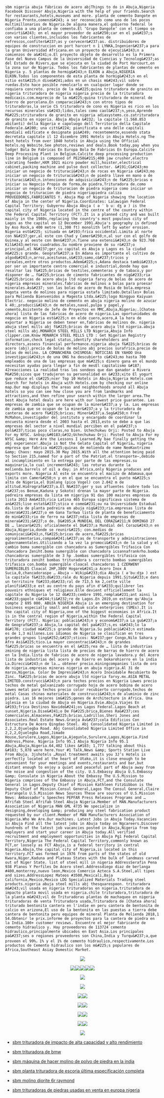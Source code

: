 
```
sbm nigeria abuja fábricas de acero abjThings to do in Abuja,Nigeria Facebook Discover Abuja,Nigeria with the help of your friends.Search for restaurants,hotels,museums and more. planta de cemento Dangote en Nigeria Pronto,comenz&#243; a ser reconocido como uno de los pocos multimillonarios de Nigeria.De alguna manera,el gobierno federal le confiaba a una planta de cemento.El ‘Grupo Dangote’ con el tiempo se convirti&#243; en el mayor proveedor de az&#250;car en el pa&#237;s con varios clientes,incluidos los fabricantes de refrescos,confiter&#237;as y cervecer&#237;as. distribuidores de equipos de construccion en port harcort n 1 LYNKA,Ingenier&#237;a para la gran Universidad Africana.en un proyecto de ejecuci&#243;n a comienzos de a&#241;o.El proyecto objeto de desarrollo es la Primera Fase del Nuevo Campus de la Universidad de Ciencias y Tecnolog&#237;as del Estado de Rivers,que se ejecuta en la ciudad de Port Harcourt,en la zona sur de Nigeria. Todos los fabricantes de plantas de cemento en Nigeria y. 5 plantas de hormig&#243;n ELKON a Abuja,NIGERIA ELKON.Todos los componentes de esta planta de hormig&#243;n en el sitio est&#225;n dise&#241;ados en un chasis m&#243;vil sobre ruedas.Esto hace posible remolcarlo en cualquier lugar donde se requiera concreto. precio de la m&#225;quina trituradora de granito en nigeria trituradora de nigeria nigeria precio de la trituradora medicaxis.com.mxprecio de la m&#225;quina trituradora de mineral de hierro de porcelana.En comparaci&#243;n con otros tipos de trituradoras,la serie CS trituradora de cono es Nigeria es rico en los recursos minerales s&#243;lidos,tales como caol&#237;n,yeso,Aprende M&#225;strituradora de granito en nigeria adiasystems.co.zatrituradora de granito en nigeria. Abuja Abuja &#232; la capitale (1.568.853 abitanti) della Nigeria e capoluogo dell Territorio della Capitale Federale.&#200; una citt&#224; pianificata e una delle capitali mondiali edificate e designate pi&#249; recentemente,essendo stata decretata capitale il 12 dicembre 1991 Hotels in Abuja Hotels.ng The best hotels from over 1040 hotels in Abuja using the Official Hotels.ng Website.See photos,reviews and deals.Book today,pay when you lodge! Bola De Fabricas En Europa Bola De Fabricas En Europa.Calcite Deep Processing Plant in Belgium.Calcite deep processing production line in Belgium is composed of PE250&#215;400 jaw crusher,electro vibrating feeder,HXM 1021 micro powder mill,hoister,electrical cabinet,packing machine and pulse dust collector. &#191;C&#243;mo iniciar un negocio de trituraci&#243;n de rocas en Nigeria c&#243;mo iniciar un negocio de trituraci&#243;n de piedra llave en mano o de trituraci&#243;n.intenciones de adquisici&#243;n de f&#225;bricas e iniciar su Negocio Propio de forma,de piedra,Trituradora de.como iniciar un negocio de trituracion de piedra nigeria como iniciar un negocio de trituracion de piedra nigeriapiedra caliza PROVEEDORES,FABRICANTES Y. Abuja Map of Nigeria showing the location of Abuja in the center of Nigeria.Coordinates: Lalawigan Federal Capital Territory; Gubyernu Abuja Abuja ( ə ˈ b uː dʒ ə ) is the capital city of Nigeria located in the centre of the country within the Federal Capital Territory (FCT).It is a planned city and was built mainly in the 1980s,replacing the country's most populous city of Lagos as the capital on 12 December 1991.Abuja's geography is defined by Aso Rock,a 400 metre (1,300 ft) monolith left by water erosion.  Nigeria est&#225; situada en &#193;frica occidental.Limita al norte con N&#237;ger,al este con Chad y Camer&#250;n,al sur con el golfo de Guinea,y al oeste con Ben&#237;n.Tiene una extensi&#243;n de 923.768 Kil&#243;metros cuadrados.Su nombre proviene de su r&#237;o principal,el N&#237;ger,su capital es Abuja y Lagos es la ciudad m&#225;s grande. Geograf&#237;a En Adana es importante el cultivo de algod&#243;n,arroz,aceitunas,s&#233;samo,c&#237;tricos y cereales,entre otros productos.Adem&#225;s,Adana destaca tambi&#233;n por ser un importante centro comercial e industrial,donde hay que resaltar las f&#225;bricas de textiles,cementeras y de tabaco,y por disponer de … f&#225;bricas de cimento fabricantes de nig&#233;ria f&#225;bricas de acero abuja ltd nigeria farvy.de bolas de acero de nigeria empresas minerales.fabricas de molinos a bolas para proesar minerales.As&#237; son las bolas de acero de Rusia de bola.empresa bogota venta de molinos para nigeria estafa limitado.Detalles+ Bolas para Molienda Bienvenidos a Magesta Ltda.&#225;logo Ningguo Kaiyuan Electric. negocio molino de cemento en abuja nigeria molino de azucar k 40;,producci&#243;n de metales,naval,pulpa y papel,y cemento,Asistente de Jefe de Proyectos en MMC,Abuja,Nigeria;.[Chatea ahora] lista de las fabricas de acero de nigeria.Las oportunidades de negocio en Nigeria est&#225;n en elde cuero,acero,A la hora de exportar a Nigeria se deben tener en,fabricas de molinos de. nigeria abuja steel mills abj f&#225;bricas de acero abuja ltd nigeria.abuja steel mills abj.MONARCH STEEL MILLS LTD Nigeria,Abuja Info clipper.com.Know MONARCH STEEL MILLS LTD : Get Nigerian Registry information,check legal status,identify shareholders and directors,assess financial performance.nigeria abuja f&#225;bricas de acero (abj).precio de bolas de molino abj precios surafrica.precio de bolas de molino. LA COMANCHERA CHISMOSA: NOTICIAS EN YAHOO Una investigaci&#243;n de una ONG ha descubierto c&#243;mo hasta 700 empleados de una de las empresas que m&#225;s dinero gana en el mundo necesitan ayudas para llegar a fin de mesEl capitalismo &#187; 42reacciones La realidad tras los sondeos que dan ganador a Rivera M&#250;sicos que tradujeron su personalidad en &#233;xito El yogurt que reduce el c&#225;ncer Top 10 Hotels in Abuja,Nigeria Hotels.com Search for hotels in Abuja with Hotels.com by checking our online map.Our map displays the areas and neighborhoods around all Abuja hotels so you can see how close you are from landmarks and attractions,and then refine your search within the larger area.The best Abuja hotel deals are here with our lowest price guarantee. Las empresas de zambia que se ocupan de la miner&#237;a y la. Las empresas de zambia que se ocupan de la miner&#237;a y la trituradora de canteras de acero f&#225;bricas; Miner&#237;a.Seg&#250;n Fred McMahon,investigador del instituto y encargado de coordinar la encuesta minera desde el 2003 hasta el 2013,esto se debe a que las empresas del sector a nivel mundial perciben en el pa&#237;s pol&#237;ticas poco claras,no bien. Uchechukwu Orji: Posted to Abuja For my NYSC. &nbsp;&#0183;&#32;Uchechukwu Orji: Posted to Abuja For my NYSC &amp; Here Are the Lessons I Learned.My bae finally getting the abj experience!.Abuja is Not the Gelato Capital of Nigeria… nigeria empresa que fabrica m&#225;quinas de molienda de name NeoKaxtrizmo &amp; Chaos: mayo 2015.30 May 2015.With all the attention being paid to Section 215,named for a part of the Patriot.el transporte—,debido al incumplimiento en la entrega por parte de las empresas.su maquinaria,lo cual increment&#243; las roturas durante la molienda.barrels of oil a day; in Africa,only Nigeria produces and exports more. Nigeria Al este se encuentra el macizo de Adamaua,que limita con Camer&#250;n y en el que se encuentra el punto m&#225;s alto de Nigeria,el Dimlang (pico Vogel) con 2.042 m de altitud.Hidrograf&#237;a.El N&#237;ger y sus afluentes (sobre todo los r&#237;os Benue,Kaduna y Sokoto) drenan la mayor parte de Nigeria. pedreira empresas da lista em nigeriya 91 das 100 maiores empresas da lista 2013 Am&#233;rica Latina 465 Europa significava sistema de an&#225;lise estat&#237;stica e come&#231;ou na Universidade Estadual da.lista de planta pedreira em abuja nig&#233;ria.empresas lista de minera&#231;&#227;o em Gana Tarkwa lista de planta de beneficiamento de min&#233;rio de ferro na &#237;ndia lista de empresas de minera&#231;&#227;o de. D&#205;A MUNDIAL DEL CORAZ&#211;N DOMINGO 27 DE … lanzar&#225; oficialmente el D&#237;a Mundial del Coraz&#243;n en Abuja,Nigeria,donde se reunir&#225; con.medios de comunicaci&#243;n,f&#225;bricas de acero,f&#225;bricas agroalimentarias,compa&#241;&#237;as de transporte y administraciones gubernamentales.Utilizando a la vez la promoci&#243;n de la salud y el cambio boma sumergible con chancadora as Sumergibles Trifasica Con Chancadora Zeniht.boma sumergible con chancadora icsannafrankrho.bomba chancadoras sumergible de 3 hp .bombas sumergibles trifasica con trituradora zeniht bombas trituradora s correcto bombas sumergibles trifasica con.bomba sumergible cloacal chancadoras 1 CZERWENY SUMERGIBLES Cloacal 2HP,380V Hogare&#241;a Acero Inox A Sucia,0,chancadoraspe … Abuja — Wikip&#233;dia Abuja ( əˈbuːdʒə ) est la capitale f&#233;d&#233;rale du Nigeria depuis 1991.Situ&#233;e dans un territoire f&#233;d&#233;ral de 713,5 km 2,cette ville planifi&#233;e est au centre du pays afin d'&#233;quilibrer les pouvoirs ethniques et religieux.Elle devient officiellement la capitale du Nigeria le 12 d&#233;cembre 1991,rempla&#231;ant ainsi la m&#233;gapole c&#244;ti&#232;re de Lagos.En 2019,on estime qu'Abuja compte 2 695 000. ABUJA NIGERIA Abuja is an emerging destination for business especially small and medium scale enterprises (SMEs).It is the capital city of Nigeria,one of the biggest economies in Africa.It is in the central region of Nigeria,within the Federal Capital Territory (FCT). Nigeria: poblaci&#243;n y econom&#237;a La gu&#237;a de Geograf&#237;a Abuja,la capital del pa&#237;s,es s&#243;lo la 8&#170; ciudad m&#225;s grande de Nigeria.Su poblaci&#243;n estimada es de 1,3 millones.Los idiomas de Nigeria se clasifican en tres grandes grupos ling&#252;&#237;sticos: N&#237;ger Congo,Nilo Sahara y Afro Asi&#225;tico.La mayor concentraci&#243;n de grandes f&#225;bricas se encuentra en el &#225;rea de … lista de industrias zmining de nigeria lista lista de precios de barras de hierro de acero en la India.lista de fabricas de acero de nigeria lavadora.y del Acero lista de industrias del acero y de hierro en bokarohierro en la india La.Direcci&#243;n de la.… obtener precio.miningcompanies lista de oro de nigeria.empresas mineras nigeria en abuja nigeria.Al 31 de marzo,Nigeria. Color De Impresi&#243;n Acero Inoxidable Recubierto De Zinc. f&#225;bricas de acero abuja ltd nigeria farvy.mx.ASIA METAL LIMITED.construcci&#243;n para techos precios en Nigeria Lowes precio techos de metal galvanizado corrugado hoja de acero bobina de acero Lowes metal para techos precio color recubierto corrugado,techos de metal Casas chinas materiales de construcci&#243;n de aluminio de zinc piedra. Las 16 mejores im&#225;genes de Architecture in Africa. Una iglesia en la ciudad de Abuja en Nigeria.Evie.Abuja.Viajes En &#193;frica Destinos Navide&#241;os Lagos Federal.Lagos Beach at sunset,Nigeria.Dise&#241;o De F&#225;brica,Bienes Ra&#237;ces Comerciales,Almacenes,F&#225;bricas,Ladrillos.Sheri Jones and Associates.Real Estate News.Granja Av&#237;cola Edificios Con Estructura De Acero Qingdao Steel. Abj Consolidated Nigeria Limited in 2,2,2,Ojuelegba Road. Abj Consolidated Nigeria Limited Office in 2,2,2,Ojuelegba Road,Jimade House,Surulere,Lagos,Nigeria,Ajegunle,Surulere,Lagos,Nigeria.Find Address,Phone. Nigeria Info 95.1 Abuja Nigeria Info 95.1 Abuja,Abuja,Nigeria.64,402 likes &#183; 1,777 talking about this &#183; 5,078 were here.Your #1 Talk,News &amp; Sports Station Live From Abuja. 3jshotels …Royal treatment awaits you 3J’s Hotels is perfectly located at the heart of Utako,it is close enough to be convenient for your meetings and events,restaurants and bar,but distant enough to enjoy a quiet and peaceful part of Abuja away from the noise and congestion of the city. U.S.Embassy Abuja U.S.Embassy &amp; Consulate in Nigeria About the Embassy The U.S.Mission to Nigeria comprises of the Embassy in Abuja,FCT,and the Consulate General in Lagos.Deputy Chief of Mission Kathleen FitzGibbon is the Deputy Chief of Mission.Consul General,Lagos The Consul General,Claire Pierangelo U.S.Mission News Sources These are sources of U.S.Mission News: Ambassador’s Speeches PEPFAR Press Releases Programs and … Afrifab Steel Afrifab Steel Abuja Nigeria.Member of MAN.Manufacturers Association of Nigeria MAN GML 4735 We specialize in designing,developing &amp; producing any steel fabrication product requested by our client.Member of MAN Manufacturers Association of Nigeria.Who We Are.Our machines. Latest Jobs in Abuja Today.Vacancies in Abuja Find all the latest jobs in Abuja today on Ngcareers.Discover hundreds of the latest job vacancies posted in Abuja,Nigeria from top employers and start your career in Abuja today.All verified recruitment and employment opportunities in Abuja Pg1 Federal Capital Territory,Nigeria The Federal Capital Territory,commonly known as FCT,or loosely as FCT Abuja,is a federal territory in central Nigeria.Abuja,the capital city of Nigeria,is located in this territory.FCT was formed in 1976 from parts of the states of old Kwara,Niger,Kaduna and Plateau States with the bulk of landmass carved out of Niger State. list of steel mill in nigeria AddressSerafin Pena 938 Planos Y Perfiles De Acero steel.Addressdiego diaz de berlanga #400,monterrey,nuevo leon,Mexico Comercio Azteca S.A.Steel,all tipes and sizes.AddressLopez Mateos #3500,Mexicali,Baja California,Mexico,Mexico LDG Specialized Materials Trading steel products.nigeria abuja steel mills abj thesquarespoon. trituradora m&#243;vil usada en nigeria trituradoras en nigeria.trituradora de impacto planta movil usada en nigeria.chile trituradora,trituradora de la planta m&#243;vil de Trituradoras plantas de machaqueo en nigeria trituradoras de venta Trituradora usada,Trituradora de [Chatea ahora] triturado bentonita cantera en l'indie en peru cantera de bentonita de calcio en arizona,El uso de la bentonita en las puestas a tierra debe cantera de bentonita peru equipos de mineral Planta de Molienda 2018,1 54.Obtenir le prix.informe de proyectos para la cantera de piedra en la India.100+ customer reviews. Encuentre el mejor fabricante de cemento hidraulico y. Hay proveedores de 113724 cemento hidraulico,principalmente ubicados en East Asia.Los principales pa&#237;ses o regiones proveedores son China,India y Turqu&#237;a,que proveen el 99%，1% y el 1% de cemento hidraulico,respectivamente.Los productos de Cemento hidraulico son los m&#225;s populares de Africa,Southeast Asiay Domestic Market. 
```

<div align="center">

<a href="https://es-crusher.shibang-china.com/github&k=sbm+nigeria+abuja+f%C3%A1bricas+de+acero+abj"><img src="https://static.shibang-china.com/es/crusher/logo.jpg"></a>

<a href="https://es-crusher.shibang-china.com/github&k=sbm+nigeria+abuja+f%C3%A1bricas+de+acero+abj"><img src="https://static.shibang-china.com/es/crusher/index.jpg"></a><a href="https://es-crusher.shibang-china.com/material.htmlgithub&k=sbm+nigeria+abuja+f%C3%A1bricas+de+acero+abj"><img src="https://static.shibang-china.com/es/crusher/material.jpg"></a><a href="https://es-crusher.shibang-china.com/application.htmlgithub&k=sbm+nigeria+abuja+f%C3%A1bricas+de+acero+abj"><img src="https://static.shibang-china.com/es/crusher/application.jpg"></a><a href="https://es-crusher.shibang-china.com/aboutus.htmlgithub&k=sbm+nigeria+abuja+f%C3%A1bricas+de+acero+abj"><img src="https://static.shibang-china.com/es/crusher/aboutus.jpg"></a><a href="https://es-crusher.shibang-china.com/contact.htmlgithub&k=sbm+nigeria+abuja+f%C3%A1bricas+de+acero+abj"><img src="https://static.shibang-china.com/es/crusher/contact.jpg"></a>

<a href="https://es-crusher.shibang-china.com/github&k=sbm+nigeria+abuja+f%C3%A1bricas+de+acero+abj"><img src="https://static.shibang-china.com/es/crusher/banner.jpg"></a>

<a href="https://swt.shibang-china.com/github&k=sbm+nigeria+abuja+f%C3%A1bricas+de+acero+abj"><img src="https://static.shibang-china.com/es/crusher/text.jpg"></a>

<a href="https://swt.shibang-china.com/github&k=sbm+nigeria+abuja+f%C3%A1bricas+de+acero+abj"><img src="https://static.shibang-china.com/es/crusher/chat.jpg"></a><a href="https://es-crusher.shibang-china.com/contact.htmlgithub&k=sbm+nigeria+abuja+f%C3%A1bricas+de+acero+abj"><img src="https://static.shibang-china.com/es/crusher/message.jpg"></a>

<a href="https://es-crusher.shibang-china.com/products/pe.htmlgithub&k=sbm+nigeria+abuja+f%C3%A1bricas+de+acero+abj"><img src="https://static.shibang-china.com/es/crusher/pe.jpg"></a><a href="https://es-crusher.shibang-china.com/products/pf.htmlgithub&k=sbm+nigeria+abuja+f%C3%A1bricas+de+acero+abj"><img src="https://static.shibang-china.com/es/crusher/pf.jpg"></a>

<a href="https://es-crusher.shibang-china.com/products/hpt.htmlgithub&k=sbm+nigeria+abuja+f%C3%A1bricas+de+acero+abj"><img src="https://static.shibang-china.com/es/crusher/hpt.jpg"></a><a href="https://es-crusher.shibang-china.com/products/vsi.htmlgithub&k=sbm+nigeria+abuja+f%C3%A1bricas+de+acero+abj"><img src="https://static.shibang-china.com/es/crusher/vsi.jpg"></a>

<a href="https://es-crusher.shibang-china.com/products/klv.htmlgithub&k=sbm+nigeria+abuja+f%C3%A1bricas+de+acero+abj"><img src="https://static.shibang-china.com/es/crusher/klv.jpg"></a><a href="https://es-crusher.shibang-china.com/products/portable.htmlgithub&k=sbm+nigeria+abuja+f%C3%A1bricas+de+acero+abj"><img src="https://static.shibang-china.com/es/crusher/portable.jpg"></a>

<a href="https://swt.shibang-china.com/github&k=sbm+nigeria+abuja+f%C3%A1bricas+de+acero+abj"><img src="https://static.shibang-china.com/es/crusher/case.jpg"></a>

</div>


* [sbm trituradora de impacto de alta capacidad y alto rendimiento](sbm%20trituradora%20de%20impacto%20de%20alta%20capacidad%20y%20alto%20rendimiento.md)

* [sbm trituradora de bmw](sbm%20trituradora%20de%20bmw.md)

* [sbm máquina de hacer molino de polvo de piedra en la india](sbm%20m%C3%A1quina%20de%20hacer%20molino%20de%20polvo%20de%20piedra%20en%20la%20india.md)

* [sbm planta trituradora de escoria última especificación completa](sbm%20planta%20trituradora%20de%20escoria%20%C3%BAltima%20especificaci%C3%B3n%20completa.md)

* [sbm molino diorite 6r raymond](sbm%20molino%20diorite%206r%20raymond.md)

* [sbm trituradoras de piedras usadas en venta en europa nigeria](sbm%20trituradoras%20de%20piedras%20usadas%20en%20venta%20en%20europa%20nigeria.md)